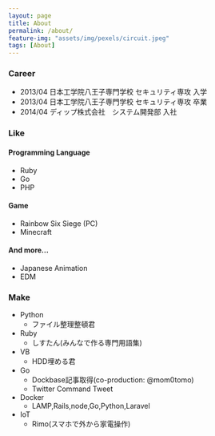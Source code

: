 ```yaml
---
layout: page
title: About
permalink: /about/
feature-img: "assets/img/pexels/circuit.jpeg"
tags: [About]
---
```


### Career

- 2013/04 日本工学院八王子専門学校 セキュリティ専攻 入学
- 2013/04 日本工学院八王子専門学校 セキュリティ専攻 卒業
- 2014/04 ディップ株式会社　システム開発部 入社

### Like

#### Programming Language

- Ruby
- Go
- PHP

#### Game

- Rainbow Six Siege (PC)
- Minecraft

#### And more...

- Japanese Animation
- EDM

### Make

- Python
  - ファイル整理整頓君
- Ruby
  - しすたん(みんなで作る専門用語集)
- VB
  - HDD埋める君
- Go
  - Dockbase記事取得(co-production: @mom0tomo)
  - Twitter Command Tweet
- Docker
  - LAMP,Rails,node,Go,Python,Laravel
- IoT
  - Rimo(スマホで外から家電操作)


